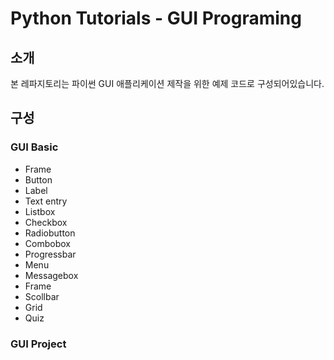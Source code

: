 # Python Tutorials - GUI Programing
## 소개
본 레파지토리는 파이썬 GUI 애플리케이션 제작을 위한 예제 코드로 구성되어있습니다.
## 구성
### GUI Basic
- Frame
- Button
- Label
- Text entry
- Listbox
- Checkbox
- Radiobutton
- Combobox
- Progressbar
- Menu
- Messagebox
- Frame
- Scollbar
- Grid
- Quiz

### GUI Project

